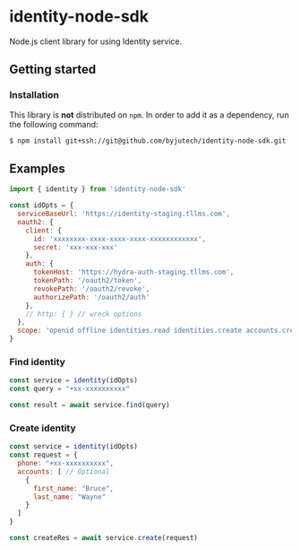 # identity-node-sdk
Node.js client library for using Identity service.

## Getting started

### Installation
This library is **not** distributed on `npm`. In order to add it as a dependency, run the following command:

```sh
$ npm install git+ssh://git@github.com/byjutech/identity-node-sdk.git
```

## Examples

```js
import { identity } from 'identity-node-sdk'

const idOpts = {
  serviceBaseUrl: 'https://identity-staging.tllms.com',
  oauth2: {
    client: {
      id: 'xxxxxxxx-xxxx-xxxx-xxxx-xxxxxxxxxxxx',
      secret: 'xxx-xxx-xxx'
    },
    auth: {
      tokenHost: 'https://hydra-auth-staging.tllms.com',
      tokenPath: '/oauth2/token',
      revokePath: '/oauth2/revoke',
      authorizePath: '/oauth2/auth'
    },
    // http: { } // wreck options
  },
  scope: 'openid offline identities.read identities.create accounts.create'
}
```

### Find identity

```js
const service = identity(idOpts)
const query = "+xx-xxxxxxxxxx"

const result = await service.find(query)
```

### Create identity

```js
const service = identity(idOpts)
const request = {
  phone: "+xx-xxxxxxxxxx",
  accounts: [ // Optional
    {
      first_name: "Bruce",
      last_name: "Wayne"
    }
  ]
}

const createRes = await service.create(request)
```
